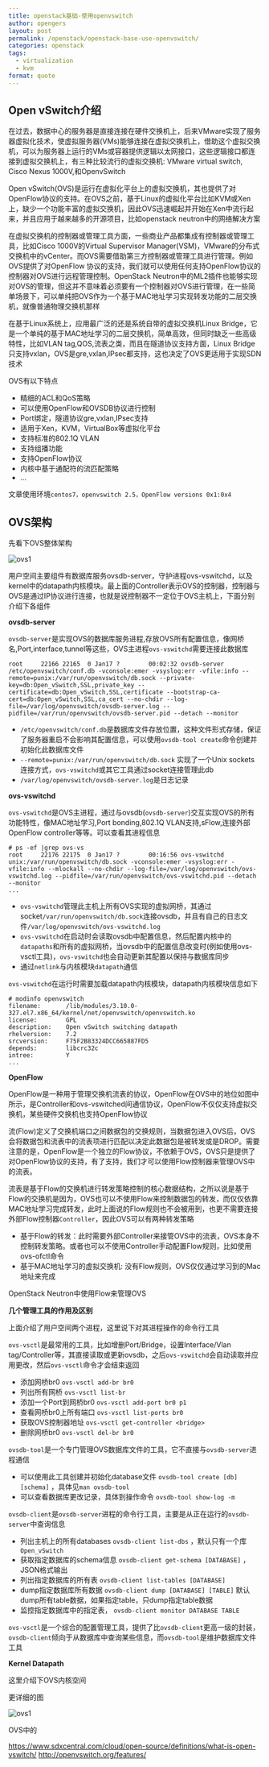 ```yaml
---
title: openstack基础-使用openvswitch
author: opengers
layout: post
permalink: /openstack/openstack-base-use-openvswitch/
categories: openstack
tags:
  - virtualization
  - kvm
format: quote
---
```


## Open vSwitch介绍     

在过去，数据中心的服务器是直接连接在硬件交换机上，后来VMware实现了服务器虚拟化技术，使虚拟服务器(VMs)能够连接在虚拟交换机上，借助这个虚拟交换机，可以为服务器上运行的VMs或容器提供逻辑以太网接口，这些逻辑接口都连接到虚拟交换机上，有三种比较流行的虚拟交换机: VMware virtual switch, Cisco Nexus 1000V,和OpenvSwitch     

Open vSwitch(OVS)是运行在虚拟化平台上的虚拟交换机，其也提供了对OpenFlow协议的支持。在OVS之前，基于Linux的虚拟化平台比如KVM或Xen上，缺少一个功能丰富的虚拟交换机，因此OVS迅速崛起并开始在Xen中流行起来，并且应用于越来越多的开源项目，比如openstack neutron中的网络解决方案   

在虚拟交换机的控制器或管理工具方面，一些商业产品都集成有控制器或管理工具，比如Cisco 1000V的Virtual Supervisor Manager(VSM)，VMware的分布式交换机中的vCenter。而OVS需要借助第三方控制器或管理工具进行管理。例如OVS提供了对OpenFlow 协议的支持，我们就可以使用任何支持OpenFlow协议的控制器对OVS进行远程管理控制。OpenStack Neutron中的ML2插件也能够实现对OVS的管理，但这并不意味着必须要有一个控制器对OVS进行管理，在一些简单场景下，可以单纯把OVS作为一个基于MAC地址学习实现转发功能的二层交换机，就像普通物理交换机那样    

在基于Linux系统上，应用最广泛的还是系统自带的虚拟交换机Linux Bridge，它是一个单纯的基于MAC地址学习的二层交换机，简单高效，但同时缺乏一些高级特性，比如VLAN tag,QOS,流表之类，而且在隧道协议支持方面，Linux Bridge只支持vxlan，OVS是gre,vxlan,IPsec都支持，这也决定了OVS更适用于实现SDN技术   

OVS有以下特点   
  
- 精细的ACL和QoS策略   
- 可以使用OpenFlow和OVSDB协议进行控制     
- Port绑定，隧道协议gre,vxlan,IPsec支持   
- 适用于Xen，KVM，VirtualBox等虚拟化平台   
- 支持标准的802.1Q VLAN    
- 支持组播功能   
- 支持OpenFlow协议   
- 内核中基于通配符的流匹配策略    
- ...    

文章使用环境`centos7，openvswitch 2.5，OpenFlow versions 0x1:0x4`   

## OVS架构    

先看下OVS整体架构          

![ovs1](/images/openstack/openstack-use-openvswitch/openvswitch-arch.png)   

用户空间主要组件有数据库服务ovsdb-server，守护进程ovs-vswitchd，以及kernel中的datapath内核模块。最上面的Controller表示OVS的控制器，控制器与OVS是通过IP协议进行连接，也就是说控制器不一定位于OVS主机上，下面分别介绍下各组件   

**ovsdb-server**    

`ovsdb-server`是实现OVS的数据库服务进程,存放OVS所有配置信息，像网桥名,Port,interface,tunnel等这些，OVS主进程`ovs-vswitchd`需要连接此数据库         

``` shell 
root     22166 22165  0 Jan17 ?        00:02:32 ovsdb-server /etc/openvswitch/conf.db -vconsole:emer -vsyslog:err -vfile:info --remote=punix:/var/run/openvswitch/db.sock --private-key=db:Open_vSwitch,SSL,private_key --certificate=db:Open_vSwitch,SSL,certificate --bootstrap-ca-cert=db:Open_vSwitch,SSL,ca_cert --no-chdir --log-file=/var/log/openvswitch/ovsdb-server.log --pidfile=/var/run/openvswitch/ovsdb-server.pid --detach --monitor
```

- `/etc/openvswitch/conf.db`是数据库文件存放位置，这种文件形式存储，保证了服务器重启不会影响其配置信息，可以使用`ovsdb-tool create`命令创建并初始化此数据库文件    
- `--remote=punix:/var/run/openvswitch/db.sock` 实现了一个Unix sockets连接方式，`ovs-vswitchd`或其它工具通过socket连接管理此db    
- `/var/log/openvswitch/ovsdb-server.log`是日志记录      

**ovs-vswitchd**   

`ovs-vswitchd`是OVS主进程，通过与ovsdb(`ovsdb-server`)交互实现OVS的所有功能特性，像MAC地址学习,Port bonding,802.1Q VLAN支持,sFlow,连接外部OpenFlow controller等等。可以查看其进程信息          

``` shell
# ps -ef |grep ovs-vs
root     22176 22175  0 Jan17 ?        00:16:56 ovs-vswitchd unix:/var/run/openvswitch/db.sock -vconsole:emer -vsyslog:err -vfile:info --mlockall --no-chdir --log-file=/var/log/openvswitch/ovs-vswitchd.log --pidfile=/var/run/openvswitch/ovs-vswitchd.pid --detach --monitor
...
```   

- `ovs-vswitchd`管理此主机上所有OVS实现的虚拟网桥，其通过socket`/var/run/openvswitch/db.sock`连接ovsdb，并且有自己的日志文件`/var/log/openvswitch/ovs-vswitchd.log`      
- `ovs-vswitchd`在启动时会读取ovsdb中配置信息，然后配置内核中的`datapaths`和所有的虚拟网桥，当ovsdb中的配置信息改变时(例如使用ovs-vsctl工具)，`ovs-vswitchd`也会自动更新其配置以保持与数据库同步    
- 通过`netlink`与内核模块`datapath`通信     

`ovs-vswitchd`在运行时需要加载datapath内核模块，datapath内核模块信息如下        

``` shell
# modinfo openvswitch
filename:       /lib/modules/3.10.0-327.el7.x86_64/kernel/net/openvswitch/openvswitch.ko
license:        GPL
description:    Open vSwitch switching datapath
rhelversion:    7.2
srcversion:     F75F2B83324DCC665887FD5
depends:        libcrc32c
intree:         Y
...
```

**OpenFlow**   

OpenFlow是一种用于管理交换机流表的协议，OpenFlow在OVS中的地位如图中所示，是Controller和ovs-vswitched间通信协议，OpenFlow不仅仅支持虚拟交换机，某些硬件交换机也支持OpenFlow协议        

流(Flow)定义了交换机端口之间数据包的交换规则，当数据包进入OVS后，OVS会将数据包和流表中的流表项进行匹配以决定此数据包是被转发或是DROP。需要注意的是，OpenFlow是一个独立的Flow协议，不依赖于OVS，OVS只是提供了对OpenFlow协议的支持，有了支持，我们才可以使用Flow控制器来管理OVS中的流表。          

流表是基于Flow的交换机进行转发策略控制的核心数据结构，之所以说是基于Flow的交换机是因为，OVS也可以不使用Flow来控制数据包的转发，而仅仅依靠MAC地址学习完成转发，此时上面说的Flow规则也不会被用到，也更不需要连接外部Flow控制器`Controller`，因此OVS可以有两种转发策略     
- 基于Flow的转发：此时需要外部Controller来接管OVS中的流表，OVS本身不控制转发策略。或者也可以不使用Controller手动配置Flow规则，比如使用ovs-ofctl命令   
- 基于MAC地址学习的虚拟交换机: 没有Flow规则，OVS仅仅通过学习到的Mac地址来完成 

OpenStack Neutron中使用Flow来管理OVS

**几个管理工具的作用及区别**   

上面介绍了用户空间两个进程，这里说下对其进程操作的命令行工具           

`ovs-vsctl`是最常用的工具，比如增删Port/Bridge，设置Interface/Vlan tag/Controller等，其直接读取或更新ovsdb，之后`ovs-vswitchd`会自动读取并应用更改，然后`ovs-vsctl`命令才会结束返回         

- 添加网桥br0 `ovs-vsctl add-br br0`
- 列出所有网桥 `ovs-vsctl list-br`
- 添加一个Port到网桥br0 `ovs-vsctl add-port br0 p1`
- 查看网桥br0上所有端口 `ovs-vsctl list-ports br0`
- 获取OVS控制器地址 `ovs-vsctl get-controller <bridge>`
- 删除网桥br0 `ovs-vsctl del-br br0`

`ovsdb-tool`是一个专门管理OVS数据库文件的工具，它不直接与`ovsdb-server`进程通信    

- 可以使用此工具创建并初始化database文件 `ovsdb-tool create [db] [schema]` ，具体见`man ovsdb-tool`    
- 可以查看数据库更改记录，具体到操作命令 `ovsdb-tool show-log -m`    

`ovsdb-client`是`ovsdb-server`进程的命令行工具，主要是从正在运行的`ovsdb-server`中查询信息      

- 列出主机上的所有databases `ovsdb-client list-dbs` ，默认只有一个库`Open_vSwitch`   
- 获取指定数据库的schema信息 `ovsdb-client get-schema [DATABASE]` ，JSON格式输出   
- 列出指定数据库的所有表 `ovsdb-client list-tables [DATABASE]`    
- dump指定数据库所有数据 `ovsdb-client dump [DATABASE] [TABLE]` 默认dump所有table数据，如果指定table，只dump指定table数据    
- 监控指定数据库中的指定表， `ovsdb-client monitor DATABASE TABLE`   

`ovs-vsctl`是一个综合的配置管理工具，提供了比`ovsdb-client`更高一级的封装，`ovsdb-client`倾向于从数据库中查询某些信息，而`ovsdb-tool`是维护数据库文件工具    

**Kernel Datapath**   

这里介绍下OVS内核空间


更详细的图   

![ovs1](/images/openstack/openstack-use-openvswitch/openvswitch-details.png)  

OVS中的


















https://www.sdxcentral.com/cloud/open-source/definitions/what-is-open-vswitch/
http://openvswitch.org/features/
